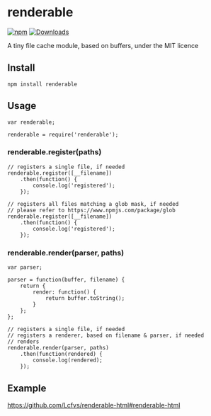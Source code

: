 # renderable

[![npm](https://img.shields.io/npm/v/renderable.svg?style=plastic)]()
[![Downloads](https://img.shields.io/npm/dt/renderable.svg?style=plastic)]()

A tiny file cache module, based on buffers, under the MIT licence

## Install
`npm install renderable`

## Usage
```JS
var renderable;

renderable = require('renderable');
```

### renderable.register(paths)
```JS
// registers a single file, if needed
renderable.register([__filename])
    .then(function() {
        console.log('registered');
    });

// registers all files matching a glob mask, if needed
// please refer to https://www.npmjs.com/package/glob
renderable.register([__filename])
    .then(function() {
        console.log('registered');
    });
```

### renderable.render(parser, paths)
```JS
var parser;

parser = function(buffer, filename) {
    return {
        render: function() {
            return buffer.toString();
        }
    };
};

// registers a single file, if needed
// registers a renderer, based on filename & parser, if needed
// renders
renderable.render(parser, paths)
    .then(function(rendered) {
        console.log(rendered);
    });
```

## Example

https://github.com/Lcfvs/renderable-html#renderable-html
